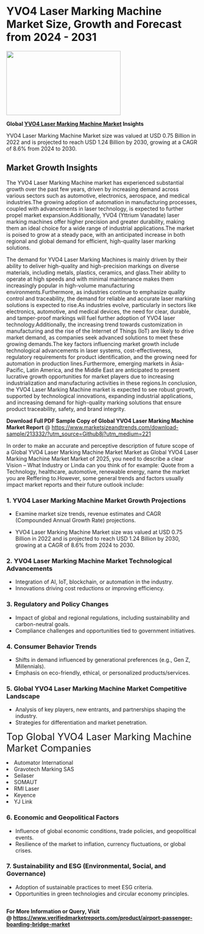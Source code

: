 <H1>YVO4 Laser Marking Machine Market Size, Growth and Forecast from 2024 - 2031</H1><img class="aligncenter size-medium wp-image-584254" src="https://thirdeyenews.in/wp-content/uploads/2024/09/Global-Market-Research-300x168.jpeg" alt="" width="300" height="168" /><p><strong>Global&nbsp;<a href="https://www.marketsizeandtrends.com/download-sample/213332/?utm_source=Github8j?utm_medium=221">YVO4 Laser Marking Machine Market</a> Insights</strong></p><p>YVO4 Laser Marking Machine Market size was valued at USD 0.75 Billion in 2022 and is projected to reach USD 1.24 Billion by 2030, growing at a CAGR of 8.6% from 2024 to 2030.</p><p><h2>Market Growth Insights</h2> <p>The YVO4 Laser Marking Machine market has experienced substantial growth over the past few years, driven by increasing demand across various sectors such as automotive, electronics, aerospace, and medical industries.The growing adoption of automation in manufacturing processes, coupled with advancements in laser technology, is expected to further propel market expansion.Additionally, YVO4 (Yttrium Vanadate) laser marking machines offer higher precision and greater durability, making them an ideal choice for a wide range of industrial applications.The market is poised to grow at a steady pace, with an anticipated increase in both regional and global demand for efficient, high-quality laser marking solutions.</p> <p>The demand for YVO4 Laser Marking Machines is mainly driven by their ability to deliver high-quality and high-precision markings on diverse materials, including metals, plastics, ceramics, and glass.Their ability to operate at high speeds and with minimal maintenance makes them increasingly popular in high-volume manufacturing environments.Furthermore, as industries continue to emphasize quality control and traceability, the demand for reliable and accurate laser marking solutions is expected to rise.As industries evolve, particularly in sectors like electronics, automotive, and medical devices, the need for clear, durable, and tamper-proof markings will fuel further adoption of YVO4 laser technology.Additionally, the increasing trend towards customization in manufacturing and the rise of the Internet of Things (IoT) are likely to drive market demand, as companies seek advanced solutions to meet these growing demands.The key factors influencing market growth include technological advancements in laser systems, cost-effectiveness, regulatory requirements for product identification, and the growing need for automation in production lines.Furthermore, emerging markets in Asia-Pacific, Latin America, and the Middle East are anticipated to present lucrative growth opportunities for market players due to increasing industrialization and manufacturing activities in these regions.In conclusion, the YVO4 Laser Marking Machine market is expected to see robust growth, supported by technological innovations, expanding industrial applications, and increasing demand for high-quality marking solutions that ensure product traceability, safety, and brand integrity.</p> <p><span class=""><strong>Download Full PDF Sample Copy of Global YVO4 Laser Marking Machine Market Report</strong> @ <a href="https://www.marketsizeandtrends.com/download-sample/213332/?utm_source=Github8j?utm_medium=221" target="_blank">https://www.marketsizeandtrends.com/download-sample/213332/?utm_source=Github8j?utm_medium=221</a></span></p><p>In order to make an accurate and perceptive description of future scope of a Global&nbsp;YVO4 Laser Marking Machine Market Market as Global&nbsp;YVO4 Laser Marking Machine Market Market of 2025, you need to describe a clear Vision &ndash; What Industry or Linda can you think of for example: Quote from a Technology, healthcare, automotive, renewable energy, name the market you are Reffering to.However, some general trends and factors usually impact market reports and their future outlook include:</p><h3>1.&nbsp;<strong>YVO4 Laser Marking Machine Market Growth Projections</strong></h3><ul><li>Examine market size trends, revenue estimates and CAGR (Compounded Annual Growth Rate) projections.</li><li><p>YVO4 Laser Marking Machine Market size was valued at USD 0.75 Billion in 2022 and is projected to reach USD 1.24 Billion by 2030, growing at a CAGR of 8.6% from 2024 to 2030.</p></li></ul><h3>2.&nbsp;<strong>YVO4 Laser Marking Machine Market Technological Advancements</strong></h3><ul><li>Integration of AI, IoT, blockchain, or automation in the industry.</li><li>Innovations driving cost reductions or improving efficiency.</li></ul><h3>3.&nbsp;<strong>Regulatory and Policy Changes</strong></h3><ul><li>Impact of global and regional regulations, including sustainability and carbon-neutral goals.</li><li>Compliance challenges and opportunities tied to government initiatives.</li></ul><h3>4.&nbsp;<strong>Consumer Behavior Trends</strong></h3><ul><li>Shifts in demand influenced by generational preferences (e.g., Gen Z, Millennials).</li><li>Emphasis on eco-friendly, ethical, or personalized products/services.</li></ul><h3>5.&nbsp;<strong>Global YVO4 Laser Marking Machine Market Competitive Landscape</strong></h3><ul><li>Analysis of key players, new entrants, and partnerships shaping the industry.</li><li>Strategies for differentiation and market penetration.</li></ul><p data-pm-slice="1 1 []"><span style="color: inherit; font-family: inherit; font-size: 25px;">Top Global YVO4 Laser Marking Machine Market Companies</span></p><div class="" data-test-id=""><p><li>Automator International</li><li> Gravotech Marking SAS</li><li> Seilaser</li><li> SOMAUT</li><li> RMI Laser</li><li> Keyence</li><li> YJ Link</li></p></div><h3>6.&nbsp;<strong>Economic and Geopolitical Factors</strong></h3><ul><li>Influence of global economic conditions, trade policies, and geopolitical events.</li><li>Resilience of the market to inflation, currency fluctuations, or global crises.</li></ul><h3>7.&nbsp;<strong>Sustainability and ESG (Environmental, Social, and Governance)</strong></h3><ul><li>Adoption of sustainable practices to meet ESG criteria.</li><li>Opportunities in green technologies and circular economy principles.</li></ul><h2><strong style="font-size: 14px;">For More Information or Query, Visit @&nbsp;</strong><a style="background-color: #ffffff; font-size: 14px;" href="https://www.marketsizeandtrends.com/report/yvo4-laser-marking-machine-market/" target="_blank">https://www.verifiedmarketreports.com/product/airport-passenger-boarding-bridge-market</a></h2>